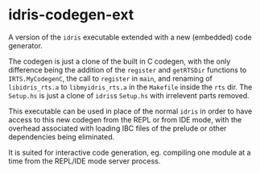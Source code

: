 # idris-codegen-ext

A version of the `idris` executable extended with a new (embedded) code generator.

The codegen is just a clone of the built in C codegen, with the only difference
being the addition of the `register` and `getRTSDir` functions to `IRTS.MyCodegenC`,
the call to `register` in `main`, and renaming of `libidris_rts.a` to
`libmyidris_rts.a` in the `Makefile` inside the `rts` dir.
The `Setup.hs` is just a clone of `idris`s `Setup.hs` with irrelevent parts removed.

This executable can be used in place of the normal `idris` in order to have
access to this new codegen from the REPL or from IDE mode, with the overhead
associated with loading IBC files of the prelude or other dependencies
being eliminated.

It is suited for interactive code generation, eg. compiling one module at a time
from the REPL/IDE mode server process. 
